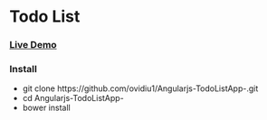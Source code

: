 <h1>Todo List</h1>
<h3><a href="http://todoapp-ovichat.rhcloud.com/">Live Demo</a></h3>
<h3>Install</h3>
<ul>
<li>git clone https://github.com/ovidiu1/Angularjs-TodoListApp-.git</li>
<li> cd Angularjs-TodoListApp-</li>
<li> bower install </li>
</ul>
